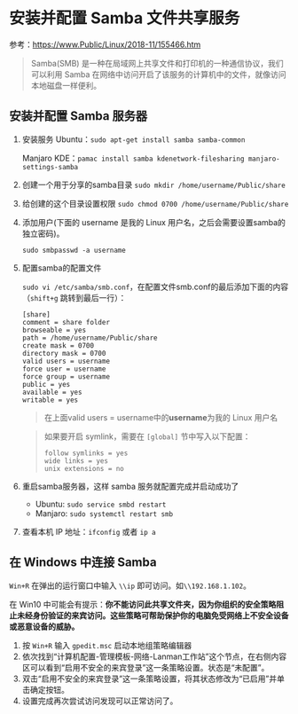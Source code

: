 # 安装并配置 Samba 文件共享服务

参考：https://www.Public/Linux/2018-11/155466.htm

> Samba(SMB) 是一种在局域网上共享文件和打印机的一种通信协议，我们可以利用 Samba 在网络中访问开启了该服务的计算机中的文件，就像访问本地磁盘一样便利。

## 安装并配置 Samba 服务器

1. 安装服务
    Ubuntu：`sudo apt-get install samba samba-common`
    
    Manjaro KDE：`pamac install samba kdenetwork-filesharing manjaro-settings-samba`
    
2. 创建一个用于分享的samba目录
    `sudo mkdir /home/username/Public/share`

3. 给创建的这个目录设置权限
    `sudo chmod 0700 /home/username/Public/share`

4. 添加用户(下面的 username 是我的 Linux 用户名，之后会需要设置samba的独立密码)。 

    `sudo smbpasswd -a username`

5. 配置samba的配置文件

    `sudo vi /etc/samba/smb.conf`，在配置文件smb.conf的最后添加下面的内容（`shift+g` 跳转到最后一行）：

    ```
    [share]
    comment = share folder
    browseable = yes
    path = /home/username/Public/share
    create mask = 0700
    directory mask = 0700
    valid users = username
    force user = username
    force group = username
    public = yes
    available = yes
    writable = yes
    ```

    > 在上面valid users = username中的**username**为我的 Linux 用户名

    > 如果要开启 symlink，需要在 `[global]` 节中写入以下配置：
    >
    > ```
    > follow symlinks = yes
    > wide links = yes
    > unix extensions = no
    > ```

6. 重启samba服务器，这样 samba 服务就配置完成并启动成功了

    - Ubuntu: `sudo service smbd restart`
    - Manjaro: `sudo systemctl restart smb`

7. 查看本机 IP 地址：`ifconfig` 或者 `ip a`




## 在 Windows 中连接 Samba

`Win+R` 在弹出的运行窗口中输入 `\\ip` 即可访问。如`\\192.168.1.102`。

在 Win10 中可能会有提示：**你不能访问此共享文件夹，因为你组织的安全策略阻止未经身份验证的来宾访问。这些策略可帮助保护你的电脑免受网络上不安全设备或恶意设备的威胁。**

1. 按 `Win+R` 输入 `gpedit.msc` 启动本地组策略编辑器
2. 依次找到“计算机配置-管理模板-网络-Lanman工作站”这个节点，在右侧内容区可以看到“启用不安全的来宾登录”这一条策略设置。状态是“未配置”。
3.  双击“启用不安全的来宾登录”这一条策略设置，将其状态修改为“已启用”并单击确定按钮。 
4. 设置完成再次尝试访问发现可以正常访问了。
